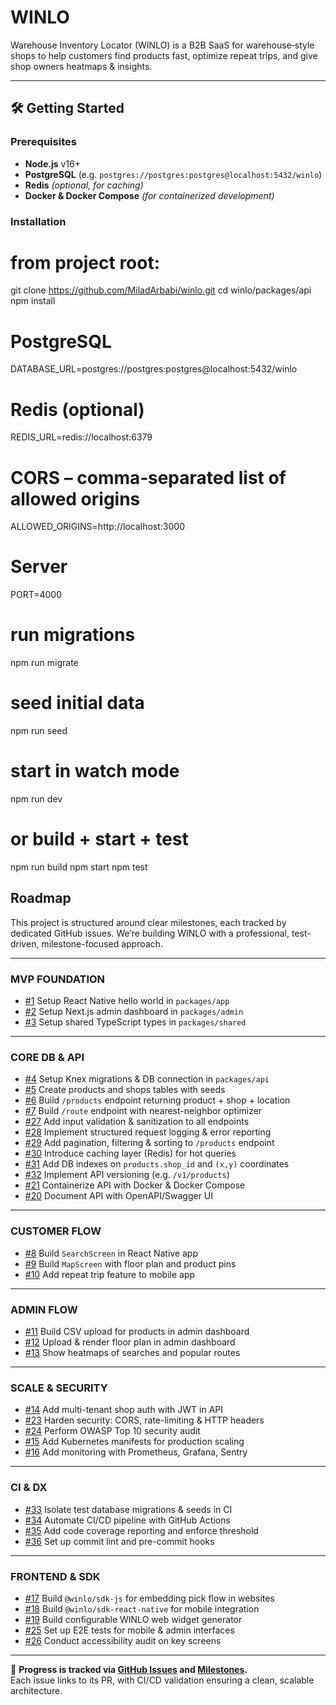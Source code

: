 # WINLO

Warehouse Inventory Locator (WINLO) is a B2B SaaS for warehouse‐style shops to help customers find products fast, optimize repeat trips, and give shop owners heatmaps & insights.

---

## 🛠️ Getting Started

### Prerequisites

- **Node.js** v16+  
- **PostgreSQL** (e.g. `postgres://postgres:postgres@localhost:5432/winlo`)  
- **Redis** _(optional, for caching)_  
- **Docker & Docker Compose** _(for containerized development)_

### Installation

# from project root:
git clone https://github.com/MiladArbabi/winlo.git
cd winlo/packages/api
npm install

# PostgreSQL
DATABASE_URL=postgres://postgres:postgres@localhost:5432/winlo

# Redis (optional)
REDIS_URL=redis://localhost:6379

# CORS – comma‑separated list of allowed origins
ALLOWED_ORIGINS=http://localhost:3000

# Server
PORT=4000

# run migrations
npm run migrate

# seed initial data
npm run seed

# start in watch mode
npm run dev

# or build + start + test
npm run build
npm start
npm test

## Roadmap
This project is structured around clear milestones, each tracked by dedicated GitHub issues.
We’re building WINLO with a professional, test-driven, milestone-focused approach.



---

### MVP FOUNDATION
- [#1](../../issues/1) Setup React Native hello world in `packages/app`  
- [#2](../../issues/2) Setup Next.js admin dashboard in `packages/admin`  
- [#3](../../issues/3) Setup shared TypeScript types in `packages/shared`  

---

### CORE DB & API
- [#4](../../issues/4) Setup Knex migrations & DB connection in `packages/api`  
- [#5](../../issues/5) Create products and shops tables with seeds   
- [#6](../../issues/6) Build `/products` endpoint returning product + shop + location 
- [#7](../../issues/7) Build `/route` endpoint with nearest-neighbor optimizer  
- [#27](../../issues/27) Add input validation & sanitization to all endpoints  
- [#28](../../issues/28) Implement structured request logging & error reporting  
- [#29](../../issues/29) Add pagination, filtering & sorting to `/products` endpoint  
- [#30](../../issues/30) Introduce caching layer (Redis) for hot queries  
- [#31](../../issues/31) Add DB indexes on `products.shop_id` and `(x,y)` coordinates  
- [#32](../../issues/32) Implement API versioning (e.g. `/v1/products`)  
- [#21](../../issues/21) Containerize API with Docker & Docker Compose  
- [#20](../../issues/20) Document API with OpenAPI/Swagger UI  

---

### CUSTOMER FLOW
- [#8](../../issues/8) Build `SearchScreen` in React Native app  
- [#9](../../issues/9) Build `MapScreen` with floor plan and product pins  
- [#10](../../issues/10) Add repeat trip feature to mobile app  

---

### ADMIN FLOW
- [#11](../../issues/11) Build CSV upload for products in admin dashboard  
- [#12](../../issues/12) Upload & render floor plan in admin dashboard  
- [#13](../../issues/13) Show heatmaps of searches and popular routes  

---

### SCALE & SECURITY
- [#14](../../issues/14) Add multi-tenant shop auth with JWT in API  
- [#23](../../issues/23) Harden security: CORS, rate-limiting & HTTP headers  
- [#24](../../issues/24) Perform OWASP Top 10 security audit  
- [#15](../../issues/15) Add Kubernetes manifests for production scaling  
- [#16](../../issues/16) Add monitoring with Prometheus, Grafana, Sentry  

---

### CI & DX
- [#33](../../issues/33) Isolate test database migrations & seeds in CI  
- [#34](../../issues/34) Automate CI/CD pipeline with GitHub Actions  
- [#35](../../issues/35) Add code coverage reporting and enforce threshold  
- [#36](../../issues/36) Set up commit lint and pre-commit hooks  

---

### FRONTEND & SDK
- [#17](../../issues/17) Build `@winlo/sdk-js` for embedding pick flow in websites  
- [#18](../../issues/18) Build `@winlo/sdk-react-native` for mobile integration  
- [#19](../../issues/19) Build configurable WINLO web widget generator  
- [#25](../../issues/25) Set up E2E tests for mobile & admin interfaces  
- [#26](../../issues/26) Conduct accessibility audit on key screens  

---

📌 **Progress is tracked via [GitHub Issues](../../issues) and [Milestones](../../milestones).**  
Each issue links to its PR, with CI/CD validation ensuring a clean, scalable architecture.  

